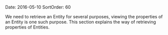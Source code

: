 Date: 2016-05-10
SortOrder: 60

We need to retrieve an Entity for several purposes, viewing the properties of an Entity is one such purpose. This section explains the way of retrieving properties of Entities.
